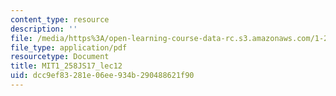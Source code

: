 ```yaml
---
content_type: resource
description: ''
file: /media/https%3A/open-learning-course-data-rc.s3.amazonaws.com/1-258j-public-transportation-systems-spring-2017/dcc9ef83281e06ee934b290488621f90_MIT1_258JS17_lec12.pdf
file_type: application/pdf
resourcetype: Document
title: MIT1_258JS17_lec12
uid: dcc9ef83-281e-06ee-934b-290488621f90
---
```

